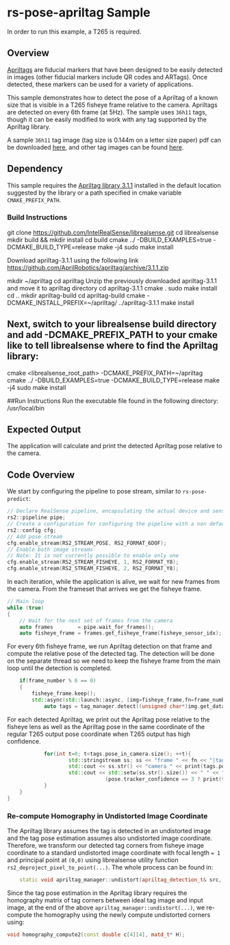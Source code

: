 # rs-pose-apriltag Sample

In order to run this example, a T265 is required.

## Overview

[Apriltags](https://april.eecs.umich.edu/software/apriltag) are fiducial markers that have been designed to be easily detected in images (other fiducial markers include QR codes and ARTags). Once detected, these markers can be used for a variety of applications.

This sample demonstrates how to detect the pose of a Apriltag of a known size that is visible in a T265 fisheye frame relative to the camera. Apriltags are detected on every 6th frame (at 5Hz). The sample uses `36h11` tags, though it can be easily modified to work with any tag supported by the Apriltag library. 

A sample `36h11` tag image (tag size is 0.144m on a letter size paper) pdf can be downloaded [here](./tag36_11_00000_out180mm_in144mm.pdf), and other tag images can be found [here](https://github.com/AprilRobotics/apriltag-imgs). 

## Dependency

This sample requires the [Apriltag library 3.1.1](https://github.com/AprilRobotics/apriltag/tree/3.1.1)  installed in the default location suggested by the library or a path specified in cmake variable `CMAKE_PREFIX_PATH`.

### Build Instructions 

git clone https://github.com/IntelRealSense/librealsense.git
cd librealsense
mkdir build && mkdir install
cd build
cmake ../ -DBUILD_EXAMPLES=true -DCMAKE_BUILD_TYPE=release
make -j4
sudo make install

Download apriltag-3.1.1 using the following link
https://github.com/AprilRobotics/apriltag/archive/3.1.1.zip

mkdir ~/apriltag
cd apriltag
Unzip the previously downloaded apriltag-3.1.1 and move it to apriltag directory
cd apriltag-3.1.1
cmake .
sudo make install
cd ..
mkdir apriltag-build
cd apriltag-build
cmake -DCMAKE_INSTALL_PREFIX=~/apriltag/ ../apriltag-3.1.1
make install

## Next, switch to your librealsense build directory and add -DCMAKE_PREFIX_PATH to your cmake like to tell librealsense where to find the Apriltag library:

cmake <librealsense_root_path> -DCMAKE_PREFIX_PATH=~/apriltag
cmake ../ -DBUILD_EXAMPLES=true -DCMAKE_BUILD_TYPE=release
make -j4
sudo make install

##Run Instructions
Run the executable file found in the following directory:
/usr/local/bin

## Expected Output

The application will calculate and print the detected Apriltag pose relative to the camera.

## Code Overview

We start by configuring the pipeline to pose stream, similar to `rs-pose-predict`:
```cpp
// Declare RealSense pipeline, encapsulating the actual device and sensors
rs2::pipeline pipe;
// Create a configuration for configuring the pipeline with a non default profile
rs2::config cfg;
// Add pose stream
cfg.enable_stream(RS2_STREAM_POSE, RS2_FORMAT_6DOF);
// Enable both image streams
// Note: It is not currently possible to enable only one
cfg.enable_stream(RS2_STREAM_FISHEYE, 1, RS2_FORMAT_Y8);
cfg.enable_stream(RS2_STREAM_FISHEYE, 2, RS2_FORMAT_Y8);
```

In each iteration, while the application is alive, we wait for new frames from the camera. From the frameset that arrives we get the fisheye frame.
```cpp
// Main loop
while (true)
{
    // Wait for the next set of frames from the camera
    auto frames        = pipe.wait_for_frames();
    auto fisheye_frame = frames.get_fisheye_frame(fisheye_sensor_idx);
```

For every 6th fisheye frame, we run Apriltag detection on that frame and compute the relative pose of the detected tag.
The detection will be done on the separate thread so we need to keep the fisheye frame from the main loop until the detection is completed.
```cpp
    if(frame_number % 6 == 0)
    {
        fisheye_frame.keep();
        std::async(std::launch::async, [img=fisheye_frame,fn=frame_number,pose=camera_pose,&tag_manager](){
            auto tags = tag_manager.detect((unsigned char*)img.get_data(), &pose);
```

For each detected Apriltag, we print out the Apriltag pose relative to the fisheye lens as well as the Apriltag pose in the same coordinate of the regular T265 output pose coordinate when T265 output has high confidence.
```cpp
            for(int t=0; t<tags.pose_in_camera.size(); ++t){
                    std::stringstream ss; ss << "frame " << fn << "|tag id: " << tags.get_id(t) << "|";
                    std::cout << ss.str() << "camera " << print(tags.pose_in_camera[t]) << std::endl;
                    std::cout << std::setw(ss.str().size()) << " " << "world  " <<
                                (pose.tracker_confidence == 3 ? print(tags.pose_in_world[t]) : " NA ") << std::endl << std::endl;
            }
    }
}
```

### Re-compute Homography in Undistorted Image Coordinate

The Apriltag library assumes the tag is detected in an undistorted image and the tag pose estimation assumes also undistorted image coordinate. Therefore, we transform our detected tag corners from fisheye image coordinate to a standard undistorted image coordinate with focal length `= 1` and principal point at `(0,0)` using librealsense utility function `rs2_deproject_pixel_to_point(...)`. The whole process can be found in:
```cpp
    static void apriltag_manager::undistort(apriltag_detection_t& src, const rs2_intrinsics& intr);
```

Since the tag pose estimation in the Apriltag library requires the homography matrix of tag corners between ideal tag image and input image, at the end of the above `apriltag_manager::undistort(...)`, we re-compute the homography using the newly compute undistorted corners using:
```cpp
void homography_compute2(const double c[4][4], matd_t* H);
```
